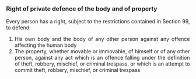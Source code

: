 ### Right of private defence of the body and of property
<div style="text-align: justify">

Every person has a right, subject to the restrictions contained in Section 99, to defend:

</div>

1. <div style="text-align: justify"> His own body and the body of any other person against any offence affecting the human body </div>
2. <div style="text-align: justify"> The property, whether movable or immovable, of himself or of any other person, against any act which is an offence falling under the definition of theft, robbery, mischief, or criminal trespass, or which is an attempt to commit theft, robbery, mischief, or criminal trespass </div>
